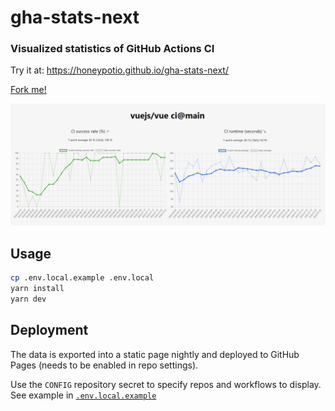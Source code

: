 # gha-stats-next

### Visualized statistics of GitHub Actions CI

Try it at: https://honeypotio.github.io/gha-stats-next/

[Fork me!](https://github.com/honeypotio/gha-stats-next/fork)

![Example](data/example.png)

## Usage

```bash
cp .env.local.example .env.local
yarn install
yarn dev
```

## Deployment

The data is exported into a static page nightly and deployed to GitHub Pages (needs to be enabled in repo settings).

Use the `CONFIG` repository secret to specify repos and workflows to display. See example in [`.env.local.example`](https://github.com/honeypotio/gha-stats-next/blob/main/.env.local.example)
